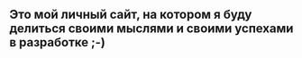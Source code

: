 ## Это мой личный сайт, на котором я буду делиться своими мыслями и своими успехами в разработке ;-)
